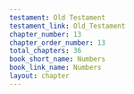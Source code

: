 ```yaml
---
testament: Old Testament
testament_link: Old_Testament
chapter_number: 13
chapter_order_number: 13
total_chapters: 36
book_short_name: Numbers
book_link_name: Numbers
layout: chapter
---
```

